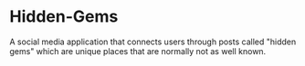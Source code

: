 # Hidden-Gems
A social media application that connects users through posts called "hidden gems" which are unique places that are normally not as well known. 
